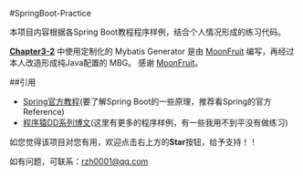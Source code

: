 #SpringBoot-Practice

本项目内容根据各Spring Boot教程程序样例，结合个人情况形成的练习代码。

[**Chapter3-2**](https://github.com/rzh0001/SpringBoot-Practice/tree/master/Chapter3-2) 中使用定制化的 Mybatis Generator 是由 [MoonFruit](https://github.com/moonfruit) 编写，再经过本人改造形成纯Java配置的 MBG。 感谢 [MoonFruit](https://github.com/moonfruit)。

##引用
- [Spring官方教程](http://projects.spring.io/spring-boot/)(要了解Spring Boot的一些原理，推荐看Spring的官方Reference)
- [程序猿DD系列博文](程序猿DD)(这里有更多的程序样例，有一些我用不到平没有做练习)

如您觉得该项目对您有用，欢迎点击右上方的**Star**按钮，给予支持！！

如有问题，可联系：rzh0001@qq.com
